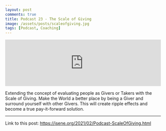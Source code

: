 ```yaml
---
layout: post
comments: true
title: Podcast 23 - The Scale of Giving
image: /assets/posts/scaleofgiving.jpg
tags: [Podcast, Coaching]
---
```

<center><iframe src="https://anchor.fm/isene/embed/episodes/Episode-23-1052---The-scale-of-giving-Givers-and-Takers--part-2-eqmoa9" width="100%" frameborder="0" scrolling="no"></iframe></center>

Extending the concept of evaluating people as Givers or Takers with the Scale of Giving. Make the World a better place by being a Giver and surround yourself with other Givers. This will create ripple effects and become a true pay-it-forward solution.

---
Link to this post: <https://isene.org/2021/02/Podcast-ScaleOfGiving.html>

